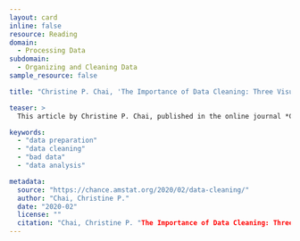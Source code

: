 ```yaml
---
layout: card
inline: false
resource: Reading
domain:
  - Processing Data
subdomain:
  - Organizing and Cleaning Data
sample_resource: false

title: "Christine P. Chai, 'The Importance of Data Cleaning: Three Visualization Examples'"

teaser: >
  This article by Christine P. Chai, published in the online journal *CHANCE* by the American Statistical Association, establishes the importance of data preparation by providing examples of how inadequate data preparation can dramatically impact analysis.  Making sure your data is sound, representative, and in a format susceptible to analysis, is vital to both descriptive and inferential statistics.  The case studies Chai introduces demonstrate why data inspection and preparation is such an important part of the data science life cycle.

keywords:
  - "data preparation"
  - "data cleaning"
  - "bad data"
  - "data analysis"

metadata:
  source: "https://chance.amstat.org/2020/02/data-cleaning/"
  author: "Chai, Christine P."
  date: "2020-02"
  license: ""
  citation: "Chai, Christine P. "The Importance of Data Cleaning: Three Visualization Examples." _CHANCE_, American Statistical Association, Feb. 2020, https://chance.amstat.org/2020/02/data-cleaning/. Accessed 31 July 2024."
---
```


